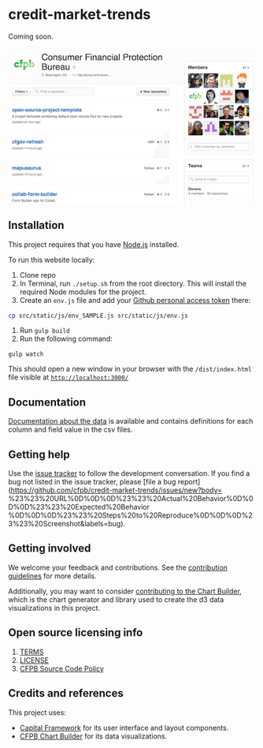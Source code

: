 # credit-market-trends

Coming soon.

![Screenshot of credit-market-trends](screenshot.png)


## Installation

This project requires that you have [Node.js](https://nodejs.org/en/) installed.

To run this website locally:

1. Clone repo
1. In Terminal, run `./setup.sh` from the root directory. This will install the required Node modules for the project.
1. Create an `env.js` file and add your [Github personal access token](https://github.com/blog/1509-personal-api-tokens) there:

  ```bash
  cp src/static/js/env_SAMPLE.js src/static/js/env.js
  ```
1. Run `gulp build`
1. Run the following command:
  ```
  gulp watch
  ```
  This should open a new window in your browser with the `/dist/index.html` file visible at [`http://localhost:3000/`](http://localhost:3000/)


## Documentation

[Documentation about the data](data/README.md) is available and contains definitions for each column and field value in the csv files.


## Getting help

Use the [issue tracker](https://github.com/cfpb/credit-market-trends/issues) to follow the
development conversation.
If you find a bug not listed in the issue tracker,
please [file a bug report](https://github.com/cfpb/credit-market-trends/issues/new?body=
%23%23%20URL%0D%0D%0D%23%23%20Actual%20Behavior%0D%0D%0D%23%23%20Expected%20Behavior
%0D%0D%0D%23%23%20Steps%20to%20Reproduce%0D%0D%0D%23%23%20Screenshot&labels=bug).


## Getting involved

We welcome your feedback and contributions.
See the [contribution guidelines](CONTRIBUTING.md) for more details.

Additionally, you may want to consider
[contributing to the Chart Builder](https://github.com/cfpb/cfpb-chart-builder),
which is the chart generator and library used to create the d3 data visualizations in this project.


## Open source licensing info
1. [TERMS](TERMS.md)
2. [LICENSE](LICENSE)
3. [CFPB Source Code Policy](https://github.com/cfpb/source-code-policy/)


## Credits and references

This project uses: 

- [Capital Framework](https://github.com/cfpb/capital-framework)
for its user interface and layout components.
- [CFPB Chart Builder](https://github.com/cfpb/cfpb-chart-builder)
for its data visualizations.
